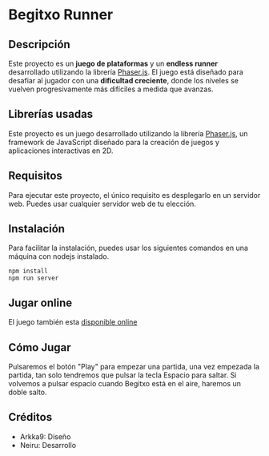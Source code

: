 # Begitxo Runner

## Descripción

Este proyecto es un **juego de plataformas** y un **endless runner** desarrollado utilizando la librería [Phaser.js](https://phaser.io/). El juego está diseñado para desafiar al jugador con una **dificultad creciente**, donde los niveles se vuelven progresivamente más difíciles a medida que avanzas.

## Librerías usadas
Este proyecto es un juego desarrollado utilizando la librería [Phaser.js](https://phaser.io/), un framework de JavaScript diseñado para la creación de juegos y aplicaciones interactivas en 2D.

## Requisitos

Para ejecutar este proyecto, el único requisito es desplegarlo en un servidor web. Puedes usar cualquier servidor web de tu elección.

## Instalación

Para facilitar la instalación, puedes usar los siguientes comandos en una máquina con nodejs instalado.

```shell
npm install
npm run server
```

## Jugar online
El juego también esta [disponible online](https://www.ugaitz.info/ee-32-fastfossgame)

## Cómo Jugar

Pulsaremos el botón "Play" para empezar una partida, una vez empezada la partida, tan solo tendremos que pulsar la tecla Espacio para saltar.
Si volvemos a pulsar espacio cuando Begitxo está en el aire, haremos un doble salto.

## Créditos
- Arkka9: Diseño
- Neiru: Desarrollo
